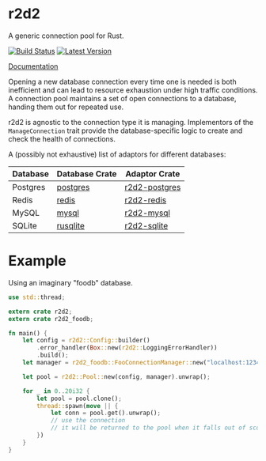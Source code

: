 r2d2
====

A generic connection pool for Rust.

[![Build Status](https://travis-ci.org/sfackler/r2d2.svg?branch=master)](https://travis-ci.org/sfackler/r2d2) [![Latest Version](https://img.shields.io/crates/v/r2d2.svg)](https://crates.io/crates/r2d2)

[Documentation](https://sfackler.github.io/r2d2/doc/v0.6.0/r2d2)

Opening a new database connection every time one is needed is both inefficient
and can lead to resource exhaustion under high traffic conditions. A connection
pool maintains a set of open connections to a database, handing them out for
repeated use.

r2d2 is agnostic to the connection type it is managing. Implementors of the
`ManageConnection` trait provide the database-specific logic to create and
check the health of connections.

A (possibly not exhaustive) list of adaptors for different databases:

Database | Database Crate                                          | Adaptor Crate
-------- | ------------------------------------------------------- | -------------
Postgres | [postgres](https://github.com/sfackler/rust-postgres)   | [r2d2-postgres](https://github.com/sfackler/r2d2-postgres)
Redis    | [redis](https://github.com/mitsuhiko/redis-rs)          | [r2d2-redis](https://github.com/nevdelap/r2d2-redis)
MySQL    | [mysql](https://github.com/blackbeam/rust-mysql-simple) | [r2d2-mysql](https://github.com/outersky/r2d2-mysql)
SQLite   | [rusqlite](https://github.com/jgallagher/rusqlite)      | [r2d2-sqlite](https://github.com/ivanceras/r2d2-sqlite)

# Example

Using an imaginary "foodb" database.
```rust
use std::thread;

extern crate r2d2;
extern crate r2d2_foodb;

fn main() {
    let config = r2d2::Config::builder()
        .error_handler(Box::new(r2d2::LoggingErrorHandler))
        .build();
    let manager = r2d2_foodb::FooConnectionManager::new("localhost:1234");

    let pool = r2d2::Pool::new(config, manager).unwrap();

    for _ in 0..20i32 {
        let pool = pool.clone();
        thread::spawn(move || {
            let conn = pool.get().unwrap();
            // use the connection
            // it will be returned to the pool when it falls out of scope.
        })
    }
}
```
